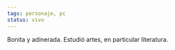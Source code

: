```yaml
---
tags: personaje, pc
status: vivo
---
```


Bonita y adinerada. Estudió artes, en particular literatura.